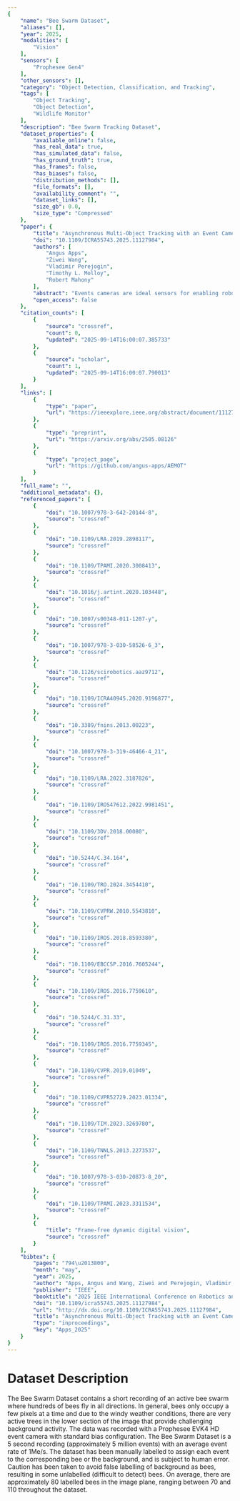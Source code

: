 ```yaml
---
{
    "name": "Bee Swarm Dataset",
    "aliases": [],
    "year": 2025,
    "modalities": [
        "Vision"
    ],
    "sensors": [
        "Prophesee Gen4"
    ],
    "other_sensors": [],
    "category": "Object Detection, Classification, and Tracking",
    "tags": [
        "Object Tracking",
        "Object Detection",
        "Wildlife Monitor"
    ],
    "description": "Bee Swarm Tracking Dataset",
    "dataset_properties": {
        "available_online": false,
        "has_real_data": true,
        "has_simulated_data": false,
        "has_ground_truth": true,
        "has_frames": false,
        "has_biases": false,
        "distribution_methods": [],
        "file_formats": [],
        "availability_comment": "",
        "dataset_links": [],
        "size_gb": 0.0,
        "size_type": "Compressed"
    },
    "paper": {
        "title": "Asynchronous Multi-Object Tracking with an Event Camera",
        "doi": "10.1109/ICRA55743.2025.11127984",
        "authors": [
            "Angus Apps",
            "Ziwei Wang",
            "Vladimir Perejogin",
            "Timothy L. Molloy",
            "Robert Mahony"
        ],
        "abstract": "Events cameras are ideal sensors for enabling robots to detect and track objects in highly dynamic environments due to their low latency output, high temporal resolution, and high dynamic range. In this paper, we present the Asynchronous Event Multi-Object Tracking (AEMOT) algorithm for detecting and tracking multiple objects by processing individual raw events asynchronously. AEMOT detects salient event blob features by identifying regions of consistent optical flow using a novel Field of Active Flow Directions built from the Surface of Active Events. Detected features are tracked as candidate objects using the recently proposed Asynchronous Event Blob (AEB) tracker in order to construct small intensity patches of each candidate object. A novel learnt validation stage promotes or discards candidate objects based on classification of their intensity patches, with promoted objects having their position, velocity, size, and orientation estimated at their event rate. We evaluate AEMOT on a new Bee Swarm Dataset, where it tracks dozens of small bees with precision and recall performance exceeding that of alternative event-based detection and tracking algorithms by over 37%. Source code and the labelled event Bee Swarm Dataset will be open sourced. 11https://github.com/angus-apps/AEMOT",
        "open_access": false
    },
    "citation_counts": [
        {
            "source": "crossref",
            "count": 0,
            "updated": "2025-09-14T16:00:07.385733"
        },
        {
            "source": "scholar",
            "count": 1,
            "updated": "2025-09-14T16:00:07.790013"
        }
    ],
    "links": [
        {
            "type": "paper",
            "url": "https://ieeexplore.ieee.org/abstract/document/11127984"
        },
        {
            "type": "preprint",
            "url": "https://arxiv.org/abs/2505.08126"
        },
        {
            "type": "project_page",
            "url": "https://github.com/angus-apps/AEMOT"
        }
    ],
    "full_name": "",
    "additional_metadata": {},
    "referenced_papers": [
        {
            "doi": "10.1007/978-3-642-20144-8",
            "source": "crossref"
        },
        {
            "doi": "10.1109/LRA.2019.2898117",
            "source": "crossref"
        },
        {
            "doi": "10.1109/TPAMI.2020.3008413",
            "source": "crossref"
        },
        {
            "doi": "10.1016/j.artint.2020.103448",
            "source": "crossref"
        },
        {
            "doi": "10.1007/s00348-011-1207-y",
            "source": "crossref"
        },
        {
            "doi": "10.1007/978-3-030-58526-6_3",
            "source": "crossref"
        },
        {
            "doi": "10.1126/scirobotics.aaz9712",
            "source": "crossref"
        },
        {
            "doi": "10.1109/ICRA40945.2020.9196877",
            "source": "crossref"
        },
        {
            "doi": "10.3389/fnins.2013.00223",
            "source": "crossref"
        },
        {
            "doi": "10.1007/978-3-319-46466-4_21",
            "source": "crossref"
        },
        {
            "doi": "10.1109/LRA.2022.3187826",
            "source": "crossref"
        },
        {
            "doi": "10.1109/IROS47612.2022.9981451",
            "source": "crossref"
        },
        {
            "doi": "10.1109/3DV.2018.00080",
            "source": "crossref"
        },
        {
            "doi": "10.5244/C.34.164",
            "source": "crossref"
        },
        {
            "doi": "10.1109/TRO.2024.3454410",
            "source": "crossref"
        },
        {
            "doi": "10.1109/CVPRW.2010.5543810",
            "source": "crossref"
        },
        {
            "doi": "10.1109/IROS.2018.8593380",
            "source": "crossref"
        },
        {
            "doi": "10.1109/EBCCSP.2016.7605244",
            "source": "crossref"
        },
        {
            "doi": "10.1109/IROS.2016.7759610",
            "source": "crossref"
        },
        {
            "doi": "10.5244/C.31.33",
            "source": "crossref"
        },
        {
            "doi": "10.1109/IROS.2016.7759345",
            "source": "crossref"
        },
        {
            "doi": "10.1109/CVPR.2019.01049",
            "source": "crossref"
        },
        {
            "doi": "10.1109/CVPR52729.2023.01334",
            "source": "crossref"
        },
        {
            "doi": "10.1109/TIM.2023.3269780",
            "source": "crossref"
        },
        {
            "doi": "10.1109/TNNLS.2013.2273537",
            "source": "crossref"
        },
        {
            "doi": "10.1007/978-3-030-20873-8_20",
            "source": "crossref"
        },
        {
            "doi": "10.1109/TPAMI.2023.3311534",
            "source": "crossref"
        },
        {
            "title": "Frame-free dynamic digital vision",
            "source": "crossref"
        }
    ],
    "bibtex": {
        "pages": "794\u2013800",
        "month": "may",
        "year": 2025,
        "author": "Apps, Angus and Wang, Ziwei and Perejogin, Vladimir and Molloy, Timothy L. and Mahony, Robert",
        "publisher": "IEEE",
        "booktitle": "2025 IEEE International Conference on Robotics and Automation (ICRA)",
        "doi": "10.1109/icra55743.2025.11127984",
        "url": "http://dx.doi.org/10.1109/ICRA55743.2025.11127984",
        "title": "Asynchronous Multi-Object Tracking with an Event Camera",
        "type": "inproceedings",
        "key": "Apps_2025"
    }
}
---
```


# Dataset Description

The Bee Swarm Dataset contains a short recording of an active bee swarm where hundreds of bees fly in all directions. In general, bees only occupy a few pixels at a time and due to the windy weather conditions, there are very active trees in the lower section of the image that provide challenging background activity. The data was recorded with a Prophesee EVK4 HD event camera with standard bias configuration. The Bee Swarm Dataset is a 5 second recording (approximately 5 million events) with an average event rate of 1Me/s. The dataset has been manually labelled to assign each event to the corresponding bee or the background, and is subject to human error. Caution has been taken to avoid false labelling of background as bees, resulting in some unlabelled (difficult to detect) bees. On average, there are approximately 80 labelled bees in the image plane, ranging between 70 and 110 throughout the dataset.